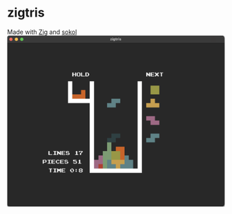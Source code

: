 # zigtris
Made with [Zig](https://github.com/ziglang/zig) and [sokol](https://github.com/floooh/sokol-zig)
![demoimg](assets/demoimg.png)
